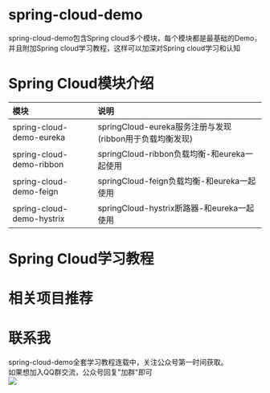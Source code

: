 # spring-cloud-demo
spring-cloud-demo包含Spring cloud多个模块，每个模块都是最基础的Demo，并且附加Spring cloud学习教程，这样可以加深对Spring cloud学习和认知

# Spring Cloud模块介绍
|模块|说明|
|:---|:---|
|spring-cloud-demo-eureka|springCloud-eureka服务注册与发现(ribbon用于负载均衡发现)|
|spring-cloud-demo-ribbon|springCloud-ribbon负载均衡-和eureka一起使用|
|spring-cloud-demo-feign|springCloud-feign负载均衡-和eureka一起使用|
|spring-cloud-demo-hystrix|springCloud-hystrix断路器-和eureka一起使用|


# Spring Cloud学习教程


# 相关项目推荐


# 联系我
spring-cloud-demo全套学习教程连载中，关注公众号第一时间获取。<br>
如果想加入QQ群交流，公众号回复"加群"即可<br>
![](https://github.com/rancho00/spring-boot-demo/blob/master/document/resource/8cm.jpg)<br>

